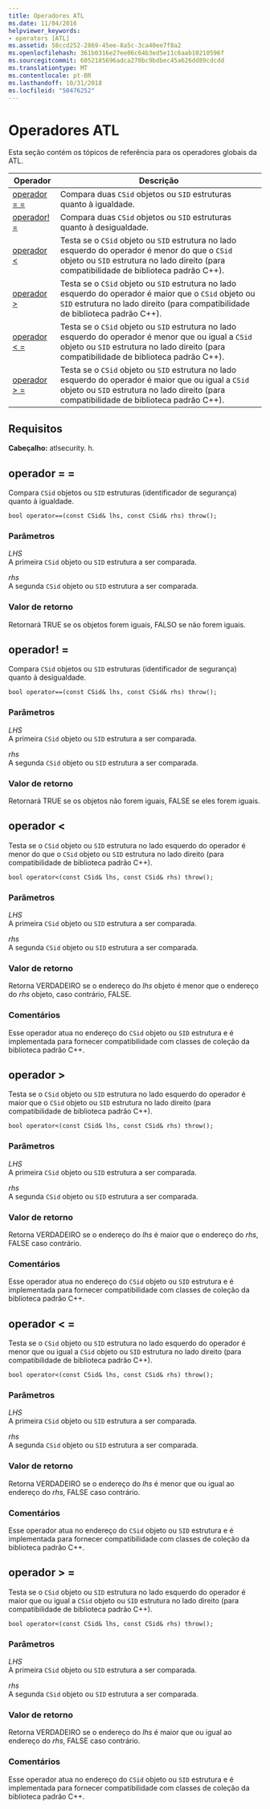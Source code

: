 ```yaml
---
title: Operadores ATL
ms.date: 11/04/2016
helpviewer_keywords:
- operators [ATL]
ms.assetid: 58ccd252-2869-45ee-8a5c-3ca40ee7f8a2
ms.openlocfilehash: 361b0316e27ee06c64b3ed5e11c6aab10210596f
ms.sourcegitcommit: 6052185696adca270bc9bdbec45a626dd89cdcdd
ms.translationtype: MT
ms.contentlocale: pt-BR
ms.lasthandoff: 10/31/2018
ms.locfileid: "50476252"
---
```

# <a name="atl-operators"></a>Operadores ATL

Esta seção contém os tópicos de referência para os operadores globais da ATL.

|Operador|Descrição|
|--------------|-----------------|
|[operador = =](#operator_eq_eq)|Compara duas `CSid` objetos ou `SID` estruturas quanto à igualdade.|
|[operador! =](#operator_neq)|Compara duas `CSid` objetos ou `SID` estruturas quanto à desigualdade.|
|[operador <](#operator_lt)|Testa se o `CSid` objeto ou `SID` estrutura no lado esquerdo do operador é menor do que o `CSid` objeto ou `SID` estrutura no lado direito (para compatibilidade de biblioteca padrão C++).|
|[operador >](#operator_gt)|Testa se o `CSid` objeto ou `SID` estrutura no lado esquerdo do operador é maior que o `CSid` objeto ou `SID` estrutura no lado direito (para compatibilidade de biblioteca padrão C++).|
|[operador < =](#operator_lt__eq)|Testa se o `CSid` objeto ou `SID` estrutura no lado esquerdo do operador é menor que ou igual a `CSid` objeto ou `SID` estrutura no lado direito (para compatibilidade de biblioteca padrão C++).|
|[operador > =](#operator_gt__eq)|Testa se o `CSid` objeto ou `SID` estrutura no lado esquerdo do operador é maior que ou igual a `CSid` objeto ou `SID` estrutura no lado direito (para compatibilidade de biblioteca padrão C++).|

## <a name="requirements"></a>Requisitos

**Cabeçalho:** atlsecurity. h.

##  <a name="operator_eq_eq"></a>  operador = =

Compara `CSid` objetos ou `SID` estruturas (identificador de segurança) quanto à igualdade.

```
bool operator==(const CSid& lhs, const CSid& rhs) throw();
```

### <a name="parameters"></a>Parâmetros

*LHS*<br/>
A primeira `CSid` objeto ou `SID` estrutura a ser comparada.

*rhs*<br/>
A segunda `CSid` objeto ou `SID` estrutura a ser comparada.

### <a name="return-value"></a>Valor de retorno

Retornará TRUE se os objetos forem iguais, FALSO se não forem iguais.

##  <a name="operator_neq"></a>  operador! =

Compara `CSid` objetos ou `SID` estruturas (identificador de segurança) quanto à desigualdade.

```
bool operator==(const CSid& lhs, const CSid& rhs) throw();
```

### <a name="parameters"></a>Parâmetros

*LHS*<br/>
A primeira `CSid` objeto ou `SID` estrutura a ser comparada.

*rhs*<br/>
A segunda `CSid` objeto ou `SID` estrutura a ser comparada.

### <a name="return-value"></a>Valor de retorno

Retornará TRUE se os objetos não forem iguais, FALSE se eles forem iguais.

##  <a name="operator_lt"></a>  operador <

Testa se o `CSid` objeto ou `SID` estrutura no lado esquerdo do operador é menor do que o `CSid` objeto ou `SID` estrutura no lado direito (para compatibilidade de biblioteca padrão C++).

```
bool operator<(const CSid& lhs, const CSid& rhs) throw();
```

### <a name="parameters"></a>Parâmetros

*LHS*<br/>
A primeira `CSid` objeto ou `SID` estrutura a ser comparada.

*rhs*<br/>
A segunda `CSid` objeto ou `SID` estrutura a ser comparada.

### <a name="return-value"></a>Valor de retorno

Retorna VERDADEIRO se o endereço do *lhs* objeto é menor que o endereço do *rhs* objeto, caso contrário, FALSE.

### <a name="remarks"></a>Comentários

Esse operador atua no endereço do `CSid` objeto ou `SID` estrutura e é implementada para fornecer compatibilidade com classes de coleção da biblioteca padrão C++.

##  <a name="operator_gt"></a>  operador >

Testa se o `CSid` objeto ou `SID` estrutura no lado esquerdo do operador é maior que o `CSid` objeto ou `SID` estrutura no lado direito (para compatibilidade de biblioteca padrão C++).

```
bool operator<(const CSid& lhs, const CSid& rhs) throw();
```

### <a name="parameters"></a>Parâmetros

*LHS*<br/>
A primeira `CSid` objeto ou `SID` estrutura a ser comparada.

*rhs*<br/>
A segunda `CSid` objeto ou `SID` estrutura a ser comparada.

### <a name="return-value"></a>Valor de retorno

Retorna VERDADEIRO se o endereço do *lhs* é maior que o endereço do *rhs*, FALSE caso contrário.

### <a name="remarks"></a>Comentários

Esse operador atua no endereço do `CSid` objeto ou `SID` estrutura e é implementada para fornecer compatibilidade com classes de coleção da biblioteca padrão C++.

##  <a name="operator_lt__eq"></a>  operador < =

Testa se o `CSid` objeto ou `SID` estrutura no lado esquerdo do operador é menor que ou igual a `CSid` objeto ou `SID` estrutura no lado direito (para compatibilidade de biblioteca padrão C++).

```
bool operator<(const CSid& lhs, const CSid& rhs) throw();
```

### <a name="parameters"></a>Parâmetros

*LHS*<br/>
A primeira `CSid` objeto ou `SID` estrutura a ser comparada.

*rhs*<br/>
A segunda `CSid` objeto ou `SID` estrutura a ser comparada.

### <a name="return-value"></a>Valor de retorno

Retorna VERDADEIRO se o endereço do *lhs* é menor que ou igual ao endereço do *rhs*, FALSE caso contrário.

### <a name="remarks"></a>Comentários

Esse operador atua no endereço do `CSid` objeto ou `SID` estrutura e é implementada para fornecer compatibilidade com classes de coleção da biblioteca padrão C++.

##  <a name="operator_gt__eq"></a>  operador > =

Testa se o `CSid` objeto ou `SID` estrutura no lado esquerdo do operador é maior que ou igual a `CSid` objeto ou `SID` estrutura no lado direito (para compatibilidade de biblioteca padrão C++).

```
bool operator<(const CSid& lhs, const CSid& rhs) throw();
```

### <a name="parameters"></a>Parâmetros

*LHS*<br/>
A primeira `CSid` objeto ou `SID` estrutura a ser comparada.

*rhs*<br/>
A segunda `CSid` objeto ou `SID` estrutura a ser comparada.

### <a name="return-value"></a>Valor de retorno

Retorna VERDADEIRO se o endereço do *lhs* é maior que ou igual ao endereço do *rhs*, FALSE caso contrário.

### <a name="remarks"></a>Comentários

Esse operador atua no endereço do `CSid` objeto ou `SID` estrutura e é implementada para fornecer compatibilidade com classes de coleção da biblioteca padrão C++.

